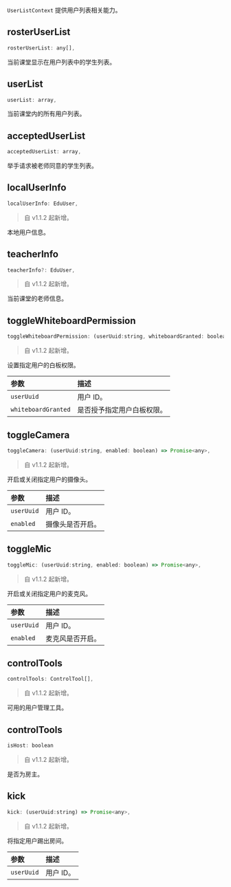 `UserListContext` 提供用户列表相关能力。

## rosterUserList

```javascript
rosterUserList: any[],
```

当前课堂显示在用户列表中的学生列表。

## userList

```javascript
userList: array,
```

当前课堂内的所有用户列表。

## acceptedUserList

```javascript
acceptedUserList: array,
```

举手请求被老师同意的学生列表。

## localUserInfo

```javascript
localUserInfo: EduUser,
```

> 自 v1.1.2 起新增。

本地用户信息。

## teacherInfo

```javascript
teacherInfo?: EduUser,
```

> 自 v1.1.2 起新增。

当前课堂的老师信息。

## toggleWhiteboardPermission

```javascript
toggleWhiteboardPermission: (userUuid:string, whiteboardGranted: boolean) => Promise<any>,
```

> 自 v1.1.2 起新增。

设置指定用户的白板权限。

| 参数                | 描述                       |
| :------------------ | :------------------------- |
| `userUuid`          | 用户 ID。                  |
| `whiteboardGranted` | 是否授予指定用户白板权限。 |

## toggleCamera

```javascript
toggleCamera: (userUuid:string, enabled: boolean) => Promise<any>,
```

> 自 v1.1.2 起新增。

开启或关闭指定用户的摄像头。

| 参数       | 描述             |
| :--------- | :--------------- |
| `userUuid` | 用户 ID。        |
| `enabled`  | 摄像头是否开启。 |

## toggleMic

```javascript
toggleMic: (userUuid:string, enabled: boolean) => Promise<any>,
```

> 自 v1.1.2 起新增。

开启或关闭指定用户的麦克风。

| 参数       | 描述             |
| :--------- | :--------------- |
| `userUuid` | 用户 ID。        |
| `enabled`  | 麦克风是否开启。 |

## controlTools

```javascript
controlTools: ControlTool[],
```

> 自 v1.1.2 起新增。

可用的用户管理工具。

## controlTools

```javascript
isHost: boolean
```

> 自 v1.1.2 起新增。

是否为房主。

## kick

```javascript
kick: (userUuid:string) => Promise<any>,
```

> 自 v1.1.2 起新增。

将指定用户踢出房间。

| 参数       | 描述      |
| :--------- | :-------- |
| `userUuid` | 用户 ID。 |
